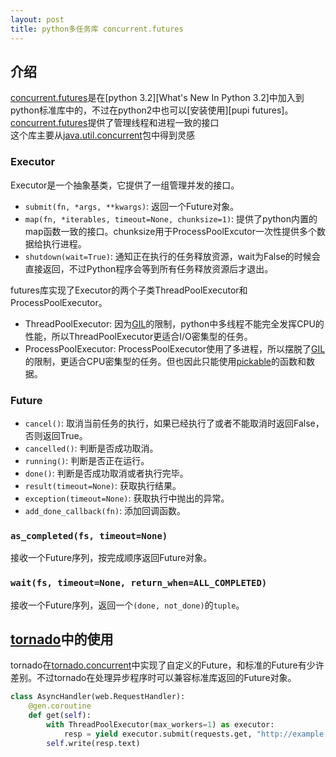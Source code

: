 ```yaml
---
layout: post
title: python多任务库 concurrent.futures
---
```



## 介绍
[concurrent.futures]是在[python 3.2][What's New In Python 3.2]中加入到python标准库中的，不过在python2中也可以[安装使用][pupi futures]。  
[concurrent.futures]提供了管理线程和进程一致的接口  
这个库主要从[java.util.concurrent]包中得到灵感  


### Executor
Executor是一个抽象基类，它提供了一组管理并发的接口。
- `submit(fn, *args, **kwargs)`: 返回一个Future对象。
- `map(fn, *iterables, timeout=None, chunksize=1)`: 提供了python内置的map函数一致的接口。chunksize用于ProcessPoolExcutor一次性提供多个数据给执行进程。
- `shutdown(wait=True)`: 通知正在执行的任务释放资源，wait为False的时候会直接返回，不过Python程序会等到所有任务释放资源后才退出。

futures库实现了Executor的两个子类ThreadPoolExecutor和ProcessPoolExecutor。  
- ThreadPoolExecutor: 因为[GIL]的限制，python中多线程不能完全发挥CPU的性能，所以ThreadPoolExecutor更适合I/O密集型的任务。
- ProcessPoolExecutor: ProcessPoolExecutor使用了多进程，所以摆脱了[GIL]的限制，更适合CPU密集型的任务。但也因此只能使用[pickable][What can be pickled and unpickled]的函数和数据。

### Future
- `cancel()`: 取消当前任务的执行，如果已经执行了或者不能取消时返回False，否则返回True。
- `cancelled()`: 判断是否成功取消。
- `running()`: 判断是否正在运行。
- `done()`: 判断是否成功取消或者执行完毕。
- `result(timeout=None)`: 获取执行结果。
- `exception(timeout=None)`: 获取执行中抛出的异常。
- `add_done_callback(fn)`: 添加回调函数。

### `as_completed(fs, timeout=None)`
接收一个Future序列，按完成顺序返回Future对象。  
### `wait(fs, timeout=None, return_when=ALL_COMPLETED)`
接收一个Future序列，返回一个`(done, not_done)`的`tuple`。  

## [tornado][tornado.concurrent]中的使用
tornado在[tornado.concurrent]中实现了自定义的Future，和标准的Future有少许差别。不过tornado在处理异步程序时可以兼容标准库返回的Future对象。

```python
class AsyncHandler(web.RequestHandler):
    @gen.coroutine
    def get(self):
        with ThreadPoolExecutor(max_workers=1) as executor:
            resp = yield executor.submit(requests.get, "http://example.com")
        self.write(resp.text)
```


[What’s New In Python 3.2]: https://docs.python.org/3/whatsnew/3.2.html#pep-3148-the-concurrent-futures-module
[PEP 3148]: https://www.python.org/dev/peps/pep-3148/
[concurrent.futures]: https://docs.python.org/3/library/concurrent.futures.html
[What can be pickled and unpickled]: https://docs.python.org/3/library/pickle.html#what-can-be-pickled-and-unpickled
[java.util.concurrent]: http://docs.oracle.com/javase/1.5.0/docs/api/java/util/concurrent/package-summary.html
[tornado.concurrent]: http://www.tornadoweb.org/en/stable/concurrent.html
[pypi futures]: https://pypi.python.org/pypi/futures
[github futures]: https://github.com/agronholm/pythonfutures
[GIL]: https://docs.python.org/3/glossary.html#term-global-interpreter-lock

[dalkescientific-concurrent.futures]: http://www.dalkescientific.com/writings/diary/archive/2012/01/19/concurrent.futures.html

